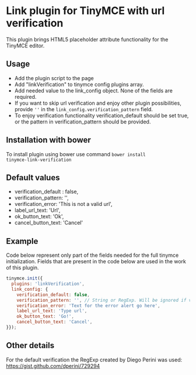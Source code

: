 Link plugin for TinyMCE with url verification
===================================

This plugin brings HTML5 placeholder attribute functionality for the TinyMCE editor.

Usage
-----

* Add the plugin script to the page
* Add "linkVerification" to tinymce config plugins array.
* Add needed value to the link_config object. None of the fields are required.
* If you want to skip url verification and enjoy other plugin possibilities, provide <code>''</code> in the <code>link_config.verification_pattern</code> field.
* To enjoy verification functionality verification_default should be set true, or the pattern in verification_pattern should be provided.

Installation with bower
-------
To install plugin using bower use command <code>bower install tinymce-link-verification</code>


Default values
-------

* verification_default : false,
* verification_pattern: '',
* verification_error: 'This is not a valid url',
* label_url_text: 'Url',
* ok_button_text: 'Ok',
* cancel_button_text: 'Cancel'


Example
-------

Code below represent only part of the fields needed for the full tinymce initialization. Fields that are present in the code below are used in the work of this plugin.

```javascript
tinymce.init({
  plugins: 'linkVerification',
  link_config: {
    verification_default: false,
    verification_pattern: '', // String or RegExp. Will be ignored if verification_default === true
    verification_error: 'Text for the error alert go here',
    label_url_text: 'Type url',
    ok_button_text: 'Go!',
    cancel_button_text: 'Cancel',
}});
```

Other details
-------
For the default verification the RegExp created by Diego Perini was used: https://gist.github.com/dperini/729294
